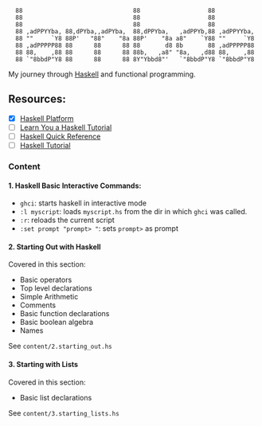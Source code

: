 ```
  88                               88                   88             
  88                               88                   88             
  88                               88                   88             
  88 ,adPPYYba, 88,dPYba,,adPYba,  88,dPPYba,   ,adPPYb,88 ,adPPYYba,  
  88 ""     `Y8 88P'   "88"    "8a 88P'    "8a a8"    `Y88 ""     `Y8  
  88 ,adPPPPP88 88      88      88 88       d8 8b       88 ,adPPPPP88  
  88 88,    ,88 88      88      88 88b,   ,a8" "8a,   ,d88 88,    ,88  
  88 `"8bbdP"Y8 88      88      88 8Y"Ybbd8"'   `"8bbdP"Y8 `"8bbdP"Y8
```

My journey through [Haskell](https://en.wikipedia.org/wiki/Haskell_(programming_language)) and functional programming.

## Resources:

- [X] [Haskell Platform](http://hackage.haskell.org/platform/)
- [ ] [Learn You a Haskell Tutorial](http://learnyouahaskell.com)
- [ ] [Haskell Quick Reference](https://wiki.haskell.org/Reference_card)
- [ ] [Haskell Tutorial](https://www.haskell.org/tutorial/io.html)

### Content

#### 1. Haskell Basic Interactive Commands:

* `ghci`: starts haskell in interactive mode
* `:l myscript`: loads `myscript.hs` from the dir in which `ghci` was called.
* `:r`: reloads the current script
* `:set prompt "prompt> "`: sets `prompt>` as prompt

#### 2. Starting Out with Haskell

Covered in this section:

* Basic operators
* Top level declarations
* Simple Arithmetic
* Comments
* Basic function declarations
* Basic boolean algebra
* Names

See `content/2.starting_out.hs`

#### 3. Starting with Lists

Covered in this section:

* Basic list declarations

See `content/3.starting_lists.hs`


